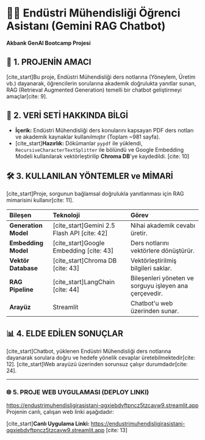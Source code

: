 # 👨‍💻 Endüstri Mühendisliği Öğrenci Asistanı (Gemini RAG Chatbot)
**Akbank GenAI Bootcamp Projesi**

## 🎯 1. PROJENİN AMACI
[cite_start]Bu proje, Endüstri Mühendisliği ders notlarına (Yöneylem, Üretim vb.) dayanarak, öğrencilerin sorularına akademik doğrulukta yanıtlar sunan, RAG (Retrieval Augmented Generation) temelli bir chatbot geliştirmeyi amaçlar[cite: 9].

## 📄 2. VERİ SETİ HAKKINDA BİLGİ
* **İçerik:** Endüstri Mühendisliği ders konularını kapsayan PDF ders notları ve akademik kaynaklar kullanılmıştır (Toplam ~981 sayfa).
* [cite_start]**Hazırlık:** Dökümanlar `pypdf` ile yüklendi, `RecursiveCharacterTextSplitter` ile bölündü ve Google Embedding Modeli kullanılarak vektörleştirilip **Chroma DB**'ye kaydedildi. [cite: 10]

## 🛠️ 3. KULLANILAN YÖNTEMLER ve MİMARİ
[cite_start]Proje, sorgunun bağlamsal doğrulukla yanıtlanması için RAG mimarisini kullanır[cite: 11].

| Bileşen | Teknoloji | Görev |
| :--- | :--- | :--- |
| **Generation Model** | [cite_start]Gemini 2.5 Flash API [cite: 42] | Nihai akademik cevabı üretir. |
| **Embedding Model** | [cite_start]Google Embedding [cite: 43] | Ders notlarını vektörlere dönüştürür. |
| **Vektör Database** | [cite_start]Chroma DB [cite: 43] | Vektörleştirilmiş bilgileri saklar. |
| **RAG Pipeline** | [cite_start]LangChain [cite: 44] | Bileşenleri yöneten ve sorguyu işleyen ana çerçevedir. |
| **Arayüz** | Streamlit | Chatbot'u web üzerinden sunar. |

## 📊 4. ELDE EDİLEN SONUÇLAR
[cite_start]Chatbot, yüklenen Endüstri Mühendisliği ders notlarına dayanarak sorulara doğru ve hedefe yönelik cevaplar üretebilmektedir[cite: 12]. [cite_start]Web arayüzü üzerinden sorunsuz çalışır durumdadır[cite: 24].

---

### 🌐 5. PROJE WEB UYGULAMASI (DEPLOY LINKI)
https://endustrimuhendisligirasistani-qgxiebdvftpncz5tzcavw9.streamlit.app
Projenin canlı, çalışan web linki aşağıdadır:

[cite_start]**Canlı Uygulama Linki:** https://endustrimuhendisligirasistani-qgxiebdvftpncz5tzcavw9.streamlit.app [cite: 13]
